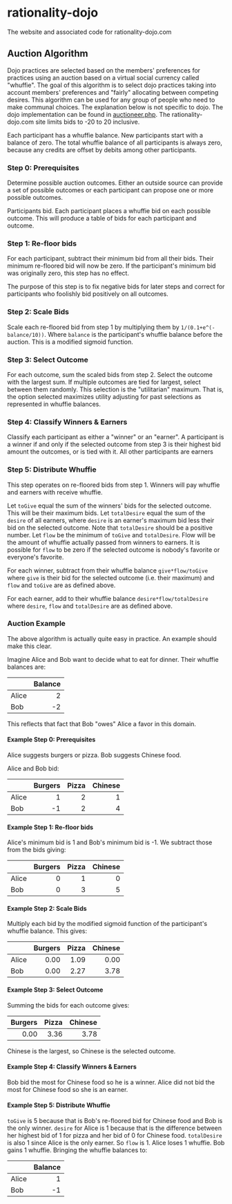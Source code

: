 # rationality-dojo
The website and associated code for rationality-dojo.com

## Auction Algorithm

Dojo practices are selected based on the members' preferences for practices using an auction based on a virtual social currency called "whuffie".  The goal of this algorithm is to select dojo practices taking into account members' preferences and "fairly" allocating between competing desires. This algorithm can be used for any group of people who need to make communal choices.  The explanation below is not specific to dojo.  The dojo implementation can be found in [auctioneer.php](/auctioneer.php).  The rationality-dojo.com site limits bids to -20 to 20 inclusive. 

Each participant has a whuffie balance.  New participants start with a balance of zero.  The total whuffie balance of all participants is always zero, because any credits are offset by debits among other participants.

### Step 0: Prerequisites

Determine possible auction outcomes.  Either an outside source can provide a set of possible outcomes or each participant can propose one or more possible outcomes.

Participants bid.  Each participant places a whuffie bid on each possible outcome.  This will produce a table of bids for each participant and outcome.

### Step 1: Re-floor bids

For each participant, subtract their minimum bid from all their bids.  Their minimum re-floored bid will now be zero.  If the participant's minimum bid was originally zero, this step has no effect.

The purpose of this step is to fix negative bids for later steps and correct for participants who foolishly bid positively on all outcomes.

### Step 2: Scale Bids

Scale each re-floored bid from step 1 by multiplying them by `1/(0.1+e^(-balance/10))`.  Where `balance` is the participant's whuffie balance before the auction.  This is a modified sigmoid function.

### Step 3: Select Outcome

For each outcome, sum the scaled bids from step 2.  Select the outcome with the largest sum.  If multiple outcomes are tied for largest, select between them randomly.  This selection is the "utilitarian" maximum.  That is, the option selected maximizes utility adjusting for past selections as represented in whuffie balances.

### Step 4: Classify Winners & Earners

Classify each participant as either a "winner" or an "earner".  A participant is a winner if and only if the selected outcome from step 3 is their highest bid amount the outcomes, or is tied with it.  All other participants are earners

### Step 5: Distribute Whuffie

This step operates on re-floored bids from step 1. Winners will pay whuffie and earners with receive whuffie.

Let `toGive` equal the sum of the winners' bids for the selected outcome.  This will be their maximum bids.  Let `totalDesire` equal the sum of the `desire` of all earners, where `desire` is an earner's maximum bid less their bid on the selected outcome.  Note that `totalDesire` should be a positive number.  Let `flow` be the minimum of `toGive` and `totalDesire`.  Flow will be the amount of whuffie actually passed from winners to earners.  It is possible for `flow` to be zero if the selected outcome is nobody's favorite or everyone's favorite.

For each winner, subtract from their whuffie balance `give*flow/toGive` where `give` is their bid for the selected outcome (i.e. their maximum) and `flow` and `toGive` are as defined above.

For each earner, add to their whuffie balance `desire*flow/totalDesire` where `desire`, `flow` and `totalDesire` are as defined above.

### Auction Example

The above algorithm is actually quite easy in practice.  An example should make this clear.

Imagine Alice and Bob want to decide what to eat for dinner.  Their whuffie balances are:

|       | Balance |
| ----- | ------: |
| Alice |       2 |
| Bob   |      -2 |

This reflects that fact that Bob "owes" Alice a favor in this domain.

#### Example Step 0: Prerequisites
Alice suggests burgers or pizza.  Bob suggests Chinese food.

Alice and Bob bid:

|       | Burgers | Pizza | Chinese |
| ----- | ------: | ----: | ------: |
| Alice |       1 |     2 |       1 |
| Bob   |      -1 |     2 |       4 |

#### Example Step 1: Re-floor bids

Alice's minimum bid is 1 and Bob's minimum bid is -1.  We subtract those from the bids giving:

|       | Burgers | Pizza | Chinese |
| ----- | ------: | ----: | ------: |
| Alice |       0 |     1 |       0 |
| Bob   |       0 |     3 |       5 |

#### Example Step 2: Scale Bids

Multiply each bid by the modified sigmoid function of the participant's whuffie balance.  This gives:

|       | Burgers | Pizza | Chinese |
| ----- | ------: | ----: | ------: |
| Alice |    0.00 |  1.09 |    0.00 |
| Bob   |    0.00 |  2.27 |    3.78 |

#### Example Step 3: Select Outcome

Summing the bids for each outcome gives:

| Burgers | Pizza | Chinese |
| ------: | ----: | ------: |
|    0.00 |  3.36 |    3.78 |

Chinese is the largest, so Chinese is the selected outcome.

#### Example Step 4: Classify Winners & Earners

Bob bid the most for Chinese food so he is a winner.  Alice did not bid the most for Chinese food so she is an earner.

#### Example Step 5: Distribute Whuffie

`toGive` is 5 because that is Bob's re-floored bid for Chinese food and Bob is the only winner.  `desire` for Alice is 1 because that is the difference between her highest bid of 1 for pizza and her bid of 0 for Chinese food.  `totalDesire` is also 1 since Alice is the only earner.  So `flow` is 1.  Alice loses 1 whuffie.  Bob gains 1 whuffie.  Bringing the whuffie balances to:

|       | Balance |
| ----- | ------: |
| Alice |       1 |
| Bob   |      -1 |
